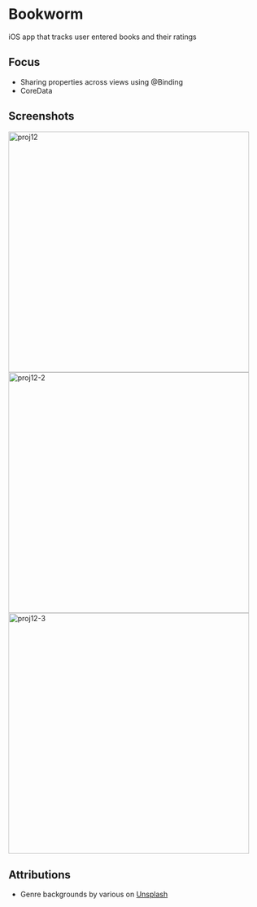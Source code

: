 # Bookworm
iOS app that tracks user entered books and their ratings

## Focus
* Sharing properties across views using @Binding
* CoreData

## Screenshots
<p float="left">
  <img width="473" alt="proj12" src="https://user-images.githubusercontent.com/29722295/202800082-75f9bd33-ac0f-4f0f-b7d0-32a735b9d4d3.png">
  <img width="473" alt="proj12-2" src="https://user-images.githubusercontent.com/29722295/202800100-9db065db-35fd-4d19-b5c9-2098221286a2.png">
  <img width="473" alt="proj12-3" src="https://user-images.githubusercontent.com/29722295/202800120-0aea83c5-dabd-4ad7-8e31-59398bd1f761.png">
</p>

## Attributions
* Genre backgrounds by various on <a href="https://unsplash.com/">Unsplash</a>
